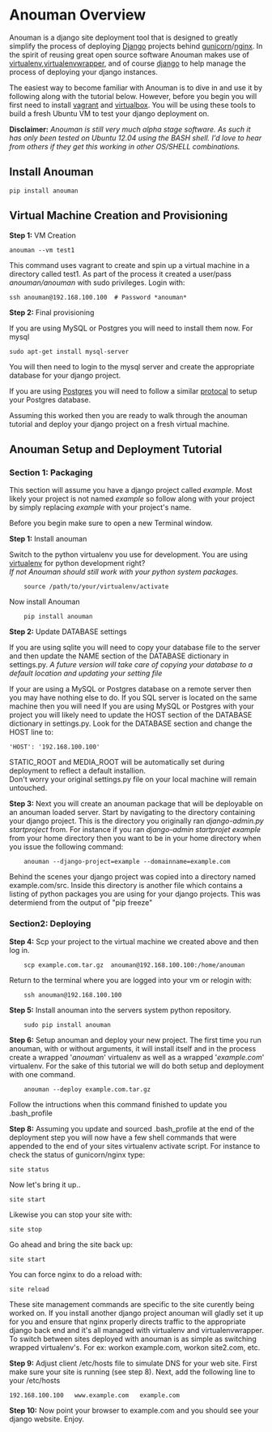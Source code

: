 Anouman Overview
================

Anouman is a django site deployment tool that is designed to greatly simplify the process of deploying [Django](https://www.djangoproject.com/) projects behind [gunicorn](http://gunicorn.org/)/[nginx](http://nginx.com/).  In the spirit of reusing great open source software Anouman makes use of [virtualenv](https://pypi.python.org/pypi/virtualenv),[virtualenvwrapper](http://virtualenvwrapper.readthedocs.org/en/latest/), and of course [django](https://www.djangoproject.com/) to help manage the process of deploying your django instances.  

The easiest way to become familiar with Anouman is to dive in and use it by following along with the tutorial below.  However, before you begin you will first need to install [vagrant](http://www.vagrantup.com/) and [virtualbox](https://www.virtualbox.org/).  You will be using these tools to build a fresh Ubuntu VM to test your django deployment on.

**Disclaimer:** *Anouman is still very much alpha stage software.  As such it has only been tested on Ubuntu 12.04 using the BASH shell.  I'd love to hear from others if they get this working in other OS/SHELL combinations.*  

Install Anouman
--------------

    pip install anouman

Virtual Machine Creation and Provisioning
-----------------------------------------

**Step 1:** VM Creation
    
    anouman --vm test1

This command uses vagrant to create and spin up a virtual machine in a directory called test1.
As part of the process it created a user/pass *anouman/anouman* with sudo privileges.  Login with:

    ssh anouman@192.168.100.100  # Password *anouman*

**Step 2:** Final provisioning

If you are using MySQL or Postgres you will need to install them now.  For mysql

    sudo apt-get install mysql-server

You will then need to login to the mysql server and create the appropriate database for your django project.

If you are using [Postgres](http://www.postgresql.org/download/linux/ubuntu/) you will need to follow a similar [protocal](http://www.postgresql.org/download/linux/ubuntu/) to setup your Postgres database.


Assuming this worked then you are ready to walk through the anouman tutorial and deploy your django project on a fresh virtual machine.



Anouman Setup and Deployment Tutorial
-----------------------------

### Section 1:  Packaging

This section will assume you have a django project called *example*.   Most likely your project is not named *example*
so follow along with your project by simply replacing *example* with your project's name.

Before you begin make sure to open a new Terminal window.

**Step 1:** Install anouman

Switch to the python virtualenv you use for development.
You are using [virtualenv](http://www.virtualenv.org/en/latest/) for python development right?  
*If not Anouman should still work with your python system packages.*

        source /path/to/your/virtualenv/activate

Now install Anouman

        pip install anouman

**Step 2:** Update DATABASE settings

If you are using sqlite you will need to copy your database file to the server
and then update the NAME section of the DATABASE dictionary in settings.py.
*A future version will take care of copying your database to a default location and updating your setting file*


If your are using a MySQL or Postgres database on a remote server then you may have nothing else to do.
If you SQL server is located on the same machine then you will need
If you are using MySQL or Postgres with your project you will likely need to update the HOST section of the DATABASE dictionary in settings.py.
Look for the DATABASE section and change the HOST line to:
    
    'HOST': '192.168.100.100'
    
STATIC_ROOT and MEDIA_ROOT will be automatically set during deployment to reflect a default installion.  
Don't worry your original settings.py file on your local machine will remain untouched.

**Step 3:** Next you will create an anouman package that will be deployable on an anouman loaded
        server.  Start by navigating to the directory containing your django project.
        This is the directory you originally ran *django-admin.py startproject* from.
        For instance if you ran *django-admin startprojet example* from your home directory then you 
        want to be in your home directory when you issue the following command:

        anouman --django-project=example --domainname=example.com

Behind the scenes your django project was copied into a directory named
example.com/src. Inside this directory is another file which contains a listing of python packages you
are using for your django projects.  This was determiend from the output of "pip freeze" 

### Section2:  Deploying

**Step 4:** Scp your project to the virtual machine we created above and then log in.

        scp example.com.tar.gz  anouman@192.168.100.100:/home/anouman
        
Return to the terminal where you are logged into your vm or relogin with:

        ssh anouman@192.168.100.100

**Step 5:** Install anouman into the servers system python repository.

        sudo pip install anouman

**Step 6:** Setup  anouman and deploy your new project.   The first time you run anouman, with or without arguments, it will install itself and in the process create a wrapped '*anouman*' virtualenv as well as a wrapped '*example.com*' virtualenv.  For the sake of this tutorial we will do both setup and deployment with one command.

        anouman --deploy example.com.tar.gz

Follow the intructions when this command finished to update you .bash_profile
    
**Step 8:**  Assuming you update and sourced .bash_profile at the end of the deployment step you will now have a few shell commands that were appended to the end of your sites virtualenv activate script. For instance to check the status of gunicorn/nginx type:

    site status
    
Now let's bring it up..

    site start
    
Likewise you can stop your site with:

    site stop
    
Go ahead and bring the site back up:

    site start
    
You can force nginx to do a reload with:

    site reload

These site management commands are specific to the site curently being worked on.  If you install another django project anouman will gladly set it up for you and ensure that nginx properly directs traffic to the appropriate django back end and it's all managed with virtualenv and virtualenvwrapper.  To switch between sites deployed with anouman is as simple as switching wrapped virtualenv's.  For ex:  workon example.com, workon site2.com, etc.

**Step 9:**  Adjust client /etc/hosts file to simulate DNS for your web site.  First make sure your site is running (see step 8).  Next, add the following line to your /etc/hosts

    192.168.100.100   www.example.com   example.com

**Step 10:** Now point your browser to example.com and you should see your django website.  Enjoy. 
